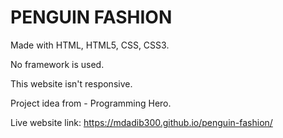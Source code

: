 # PENGUIN FASHION

Made with HTML, HTML5, CSS, CSS3.

No framework is used.

This website isn't responsive.

Project idea from - Programming Hero.

Live website link: https://mdadib300.github.io/penguin-fashion/
